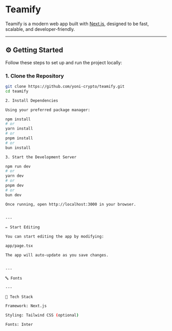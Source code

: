  
# Teamify

Teamify is a modern web app built with [Next.js](https://nextjs.org/), designed to be fast, scalable, and developer-friendly.

---

## ⚙️ Getting Started

Follow these steps to set up and run the project locally:

### 1. Clone the Repository

```bash
git clone https://github.com/yoni-crypto/teamify.git
cd teamify

2. Install Dependencies

Using your preferred package manager:

npm install
# or
yarn install
# or
pnpm install
# or
bun install

3. Start the Development Server

npm run dev
# or
yarn dev
# or
pnpm dev
# or
bun dev

Once running, open http://localhost:3000 in your browser.


---

✏️ Start Editing

You can start editing the app by modifying:

app/page.tsx

The app will auto-update as you save changes.


---

🔤 Fonts

---

🧰 Tech Stack

Framework: Next.js

Styling: Tailwind CSS (optional)

Fonts: Inter





